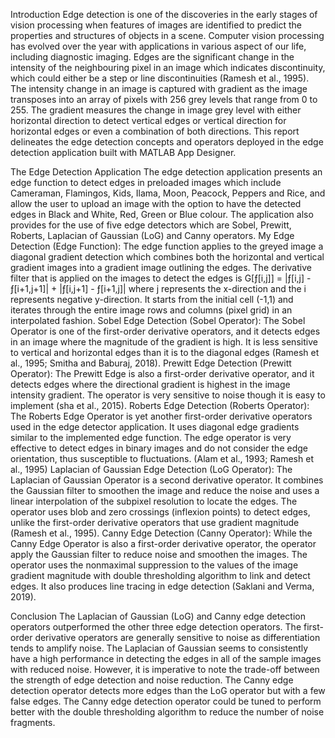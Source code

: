 Introduction
Edge detection is one of the discoveries in the early stages of vision processing when features of images are identified to predict the properties and structures of objects in a scene. Computer vision processing has evolved over the year with applications in various aspect of our life, including diagnostic imaging. Edges are the significant change in the intensity of the neighbouring pixel in an image which indicates discontinuity, which could either be a step or line discontinuities (Ramesh et al., 1995). The intensity change in an image is captured with gradient as the image transposes into an array of pixels with 256 grey levels that range from 0 to 255. The gradient measures the change in image grey level with either horizontal direction to detect vertical edges or vertical direction for horizontal edges or even a combination of both directions. This report delineates the edge detection concepts and operators deployed in the edge detection application built with MATLAB App Designer.

The Edge Detection Application
The edge detection application presents an edge function to detect edges in preloaded images which include Cameraman, Flamingos, Kids, Ilama, Moon, Peacock, Peppers and Rice, and allow the user to upload an image with the option to have the detected edges in Black and White, Red, Green or Blue colour. The application also provides for the use of five edge detectors which are Sobel, Prewitt, Roberts, Laplacian of Gaussian (LoG) and Canny operators.
My Edge Detection (Edge Function): The edge function applies to the greyed image a diagonal gradient detection which combines both the horizontal and vertical gradient images into a gradient image outlining the edges. The derivative filter that is applied on the images to detect the edges is G[ƒ[i,j]] = |ƒ[i,j] - ƒ[i+1,j+1]| + |ƒ[i,j+1] - ƒ[i+1,j]| where j represents the x-direction and the i represents negative y-direction. It starts from the initial cell (-1,1) and iterates through the entire image rows and columns (pixel grid) in an interpolated fashion.
Sobel Edge Detection (Sobel Operator): The Sobel Operator is one of the first-order derivative operators, and it detects edges in an image where the magnitude of the gradient is high. It is less sensitive to vertical and horizontal edges than it is to the diagonal edges (Ramesh et al., 1995; Smitha and Baburaj, 2018).
Prewitt Edge Detection (Prewitt Operator): The Prewitt Edge is also a first-order derivative operator, and it detects edges where the directional gradient is highest in the image intensity gradient. The operator is very sensitive to noise though it is easy to implement (sha et al., 2015).
Roberts Edge Detection (Roberts Operator): The Roberts Edge Operator is yet another first-order derivative operators used in the edge detector application. It uses diagonal edge gradients similar to the implemented edge function. The edge operator is very effective to detect edges in binary images and do not consider the edge orientation, thus susceptible to fluctuations. (Alam et al., 1993; Ramesh et al., 1995)
Laplacian of Gaussian Edge Detection (LoG Operator): The Laplacian of Gaussian Operator is a second derivative operator. It combines the Gaussian filter to smoothen the image and reduce the noise and uses a linear interpolation of the subpixel resolution to locate the edges. The operator uses blob and zero crossings (inflexion points) to detect edges, unlike the first-order derivative operators that use gradient magnitude (Ramesh et al., 1995). 
Canny Edge Detection (Canny Operator): While the Canny Edge Operator is also a first-order derivative operator, the operator apply the Gaussian filter to reduce noise and smoothen the images. The operator uses the nonmaximal suppression to the values of the image gradient magnitude with double thresholding algorithm to link and detect edges. It also produces line tracing in edge detection (Saklani and Verma, 2019).

Conclusion
The Laplacian of Gaussian (LoG) and Canny edge detection operators outperformed the other three edge detection operators. The first-order derivative operators are generally sensitive to noise as differentiation tends to amplify noise. The Laplacian of Gaussian seems to consistently have a high performance in detecting the edges in all of the sample images with reduced noise. However, it is imperative to note the trade-off between the strength of edge detection and noise reduction. The Canny edge detection operator detects more edges than the LoG operator but with a few false edges. The Canny edge detection operator could be tuned to perform better with the double thresholding algorithm to reduce the number of noise fragments.
